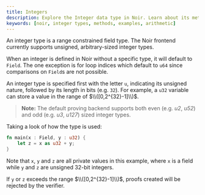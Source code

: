 ```yaml
---
title: Integers
description: Explore the Integer data type in Noir. Learn about its methods, see real-world examples, and grasp how to efficiently use Integers in your Noir code.
keywords: [noir, integer types, methods, examples, arithmetic]
---
```


An integer type is a range constrained field type. The Noir frontend currently supports unsigned,
arbitrary-sized integer types.

When an integer is defined in Noir without a specific type, it will default to `Field`. The one exception is for loop indices which default to `u64` since comparisons on `Field`s are not possible.

An integer type is specified first with the letter `u`, indicating its unsigned nature, followed by
its length in bits (e.g. `32`). For example, a `u32` variable can store a value in the range of
$\\([0,2^{32}-1]\\)$.

> **Note:** The default proving backend supports both even (e.g. _u2_, _u52_) and odd (e.g. _u3_, _u127_) sized integer types.

Taking a look of how the type is used:

```rust
fn main(x : Field, y : u32) {
    let z = x as u32 + y;
}
```

Note that `x`, `y` and `z` are all private values in this example, where `x` is a field while `y` and `z`
are unsigned 32-bit integers.

If `y` or `z` exceeds the range $\\([0,2^{32}-1]\\)$, proofs created
will be rejected by the verifier.
